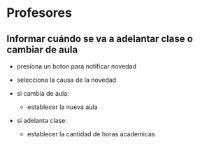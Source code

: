 # Profesores

## Informar cuándo se va a adelantar clase o cambiar de aula

  - presiona un boton para notificar novedad
  - selecciona la causa de la novedad

  - si cambia de aula:
    - establecer la nueva aula

  - si adelanta clase:
    - establecer la cantidad de horas academicas